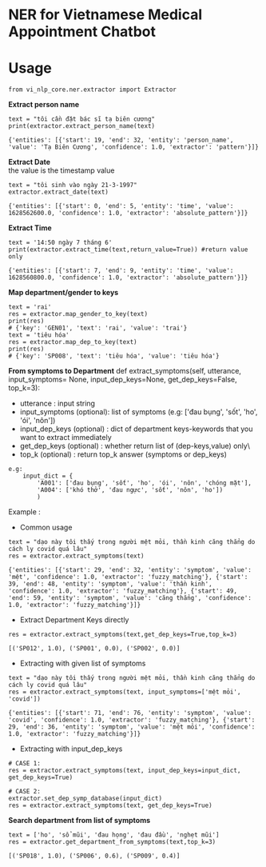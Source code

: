 # NER for Vietnamese Medical Appointment Chatbot

# Usage

`from vi_nlp_core.ner.extractor import Extractor`

**Extract person name**

```
text = "tôi cần đặt bác sĩ tạ biên cương"
print(extractor.extract_person_name(text)
```

```
{'entities': [{'start': 19, 'end': 32, 'entity': 'person_name', 'value': 'Tạ Biên Cương', 'confidence': 1.0, 'extractor': 'pattern'}]}
```

**Extract Date**  
the value is the timestamp value

```
text = "tôi sinh vào ngày 21-3-1997"
extractor.extract_date(text)
```

```
{'entities': [{'start': 0, 'end': 5, 'entity': 'time', 'value': 1628562600.0, 'confidence': 1.0, 'extractor': 'absolute_pattern'}]}
```

**Extract Time**

```
text = '14:50 ngày 7 tháng 6'
print(extractor.extract_time(text,return_value=True)) #return value only
```

```
{'entities': [{'start': 7, 'end': 9, 'entity': 'time', 'value': 1628560800.0, 'confidence': 1.0, 'extractor': 'absolute_pattern'}]}
```

**Map department/gender to keys**

```
text = 'rai'
res = extractor.map_gender_to_key(text)
print(res)
# {'key': 'GEN01', 'text': 'rai', 'value': 'trai'}
text = 'tiêu hóa'
res = extractor.map_dep_to_key(text)
print(res)
# {'key': 'SP008', 'text': 'tiêu hóa', 'value': 'tiêu hóa'}
```

**From symptoms to Department**
def extract_symptoms(self, utterance, input_symptoms= None, input_dep_keys=None, get_dep_keys=False, top_k=3):

- utterance : input string
- input_symptoms (optional): list of symptoms (e.g: ['đau bụng', 'sốt', 'ho', 'ói', 'nôn'])
- input_dep_keys (optional) : dict of department keys-keywords that you want to extract immediately
- get_dep_keys (optional) : whether return list of (dep-keys,value) only\
- top_k (optional) : return top_k answer (symptoms or dep_keys)
```
e.g:
    input_dict = {
        'A001': ['đau bụng', 'sốt', 'ho', 'ói', 'nôn', 'chóng mặt'],
        'A004': ['khó thở', 'đau ngực', 'sốt', 'nôn', 'ho'])
        )

```

Example :
- Common usage
```
text = "dạo này tôi thấy trong người mệt mỏi, thần kinh căng thẳng do cách ly covid quá lâu"
res = extractor.extract_symptoms(text)

{'entities': [{'start': 29, 'end': 32, 'entity': 'symptom', 'value': 'mệt', 'confidence': 1.0, 'extractor': 'fuzzy_matching'}, {'start': 39, 'end': 48, 'entity': 'symptom', 'value': 'thần kinh', 'confidence': 1.0, 'extractor': 'fuzzy_matching'}, {'start': 49, 'end': 59, 'entity': 'symptom', 'value': 'căng thẳng', 'confidence': 1.0, 'extractor': 'fuzzy_matching'}]}
```

- Extract Department Keys directly
```
res = extractor.extract_symptoms(text,get_dep_keys=True,top_k=3)

[('SP012', 1.0), ('SP001', 0.0), ('SP002', 0.0)]
```

- Extracting with given list of symptoms
```
text = "dạo này tôi thấy trong người mệt mỏi, thần kinh căng thẳng do cách ly covid quá lâu"
res = extractor.extract_symptoms(text, input_symptoms=['mệt mỏi', 'covid'])

{'entities': [{'start': 71, 'end': 76, 'entity': 'symptom', 'value': 'covid', 'confidence': 1.0, 'extractor': 'fuzzy_matching'}, {'start': 29, 'end': 36, 'entity': 'symptom', 'value': 'mệt mỏi', 'confidence': 1.0, 'extractor': 'fuzzy_matching'}]}
```

- Extracting with input_dep_keys
```
# CASE 1:
res = extractor.extract_symptoms(text, input_dep_keys=input_dict, get_dep_keys=True)

# CASE 2:
extractor.set_dep_symp_database(input_dict)
res = extractor.extract_symptoms(text, get_dep_keys=True)
```

**Search department from list of symptoms**
```
text = ['ho', 'sổ mũi', 'đau họng', 'đau đầu', 'nghẹt mũi']
res = extractor.get_department_from_symptoms(text,top_k=3)

[('SP018', 1.0), ('SP006', 0.6), ('SP009', 0.4)]
```
